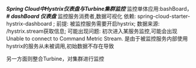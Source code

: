**_Spring Cloud中Hystrix仪表盘与Turbine集群监控_**
监控单体应用:bashBoard，
_**# dashBoard 仪表盘**_
监控服务消费者,数据可视化
依赖: spring-cloud-starter-hystrix-dashboard ;
前提: 被监控服务需要开启hystrix;
数据来源: /hystrix.stream获取信息;
可能出现问题:
初次进入某服务监控,可能会出现 Unable to connect to Command Metric Stream.
是由于被监控服务内部使用hystrix的服务从未被调用,初始数据不存在导致


另一方面则整合Turbine，对集群进行监控

